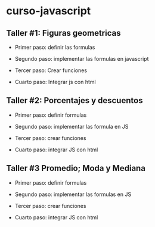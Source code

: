 # curso-javascript

## Taller #1: Figuras geometricas

- Primer paso: definir las formulas

- Segundo paso: implementar las formulas en javascript

- Tercer paso: Crear funciones

- Cuarto paso: Integrar js con html

## Taller #2: Porcentajes y descuentos
- Primer paso: definir formulas

- Segundo paso: implementar las formula en JS

- Tercer paso: crear funciones

- Cuarto paso: integrar JS con html

## Taller #3 Promedio; Moda y Mediana

- Primer paso: definir formulas

- Segundo paso: implementar las formulas en JS

- Tercer paso: crear funciones

- Cuarto paso: integrar JS con html
